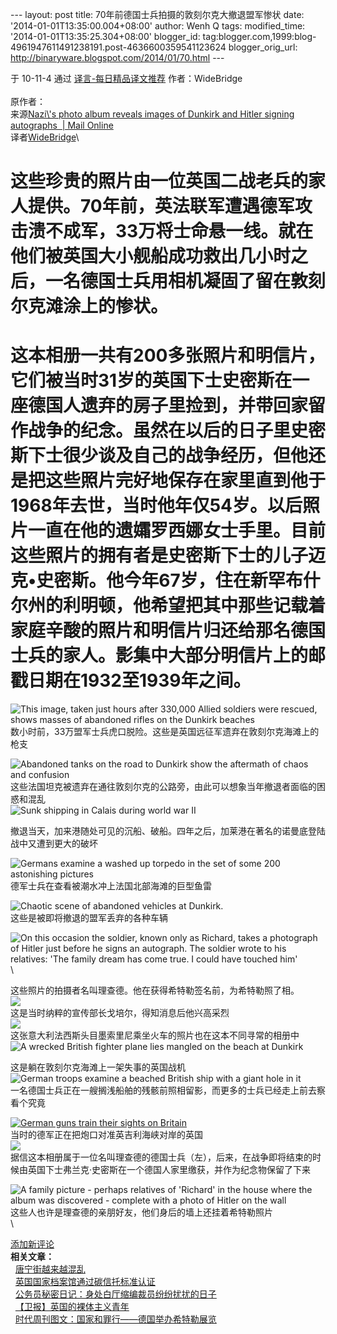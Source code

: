--- layout: post title: 70年前德国士兵拍摄的敦刻尔克大撤退盟军惨状 date:
'2014-01-01T13:35:00.004+08:00' author: Wenh Q tags: modified\_time:
'2014-01-01T13:35:25.304+08:00' blogger\_id:
tag:blogger.com,1999:blog-4961947611491238191.post-4636600359541123624
blogger\_orig\_url: http://binaryware.blogspot.com/2014/01/70.html ---

于 10-11-4 通过 [译言-每日精品译文推荐](http://www.yeeyan.org/)
作者：WideBridge\
\
原作者：\
来源[Nazi\\'s photo album reveals images of Dunkirk and Hitler signing
autographs  | Mail
Online](http://www.dailymail.co.uk/news/article-1326171/Nazis-photo-album-reveals-images-Dunkirk-Hitler-signing-autographs.html)\
 译者[WideBridge](http://space.yeeyan.org/u/95021)\

这些珍贵的照片由一位英国二战老兵的家人提供。70年前，英法联军遭遇德军攻击溃不成军，33万将士命悬一线。就在他们被英国大小舰船成功救出几小时之后，一名德国士兵用相机凝固了留在敦刻尔克滩涂上的惨状。
================================================================================================================================================================================================

这本相册一共有200多张照片和明信片，它们被当时31岁的英国下士史密斯在一座德国人遗弃的房子里捡到，并带回家留作战争的纪念。虽然在以后的日子里史密斯下士很少谈及自己的战争经历，但他还是把这些照片完好地保存在家里直到他于1968年去世，当时他年仅54岁。以后照片一直在他的遗孀罗西娜女士手里。目前这些照片的拥有者是史密斯下士的儿子迈克•史密斯。他今年67岁，住在新罕布什尔州的利明顿，他希望把其中那些记载着家庭辛酸的照片和明信片归还给那名德国士兵的家人。影集中大部分明信片上的邮戳日期在1932至1939年之间。
========================================================================================================================================================================================================================================================================================================================================================================================================================================================================================================

![This image, taken just hours after 330,000 Allied soldiers were
rescued, shows masses of abandoned rifles on the Dunkirk beaches
](http://i.dailymail.co.uk/i/pix/2010/11/03/article-1326171-0BE40182000005DC-569_634x478.jpg)
\
数小时前，33万盟军士兵虎口脱险。这些是英国远征军遗弃在敦刻尔克海滩上的枪支

![Abandoned tanks on the road to Dunkirk show the aftermath of chaos and
confusion
](http://i.dailymail.co.uk/i/pix/2010/11/03/article-1326171-0BE40499000005DC-614_634x416.jpg)
\
这些法国坦克被遗弃在通往敦刻尔克的公路旁，由此可以想象当年撤退者面临的困惑和混乱\
![Sunk shipping in Calais during world war
II](http://i.dailymail.co.uk/i/pix/2010/11/03/article-1326171-0BE40429000005DC-863_634x413.jpg)

撤退当天，加来港随处可见的沉船、破船。四年之后，加莱港在著名的诺曼底登陆战中又遭到更大的破坏

![Germans examine a washed up torpedo in the set of some 200 astonishing
pictures
](http://i.dailymail.co.uk/i/pix/2010/11/03/article-1326171-0BE4007F000005DC-418_634x353.jpg)
\
德军士兵在查看被潮水冲上法国北部海滩的巨型鱼雷

![Chaotic scene of abandoned vehicles at
Dunkirk.](http://i.dailymail.co.uk/i/pix/2010/11/03/article-1326171-0BE40741000005DC-663_634x483.jpg)
\
这些是被即将撤退的盟军丢弃的各种车辆

![On this occasion the soldier, known only as Richard, takes a
photograph of Hitler just before he signs an autograph. The soldier
wrote to his relatives: 'The family dream has come true. I could have
touched
him'](http://i.dailymail.co.uk/i/pix/2010/11/03/article-1326171-0BE403BD000005DC-112_634x439.jpg)
\

这些照片的拍摄者名叫理查德。他在获得希特勒签名前，为希特勒照了相。\
[![](http://i.dailymail.co.uk/i/pix/2010/11/03/article-1326171-0BE40113000005DC-671_306x423_popup.jpg)](http://www.dailymail.co.uk/news/article-1326171/Nazis-photo-album-reveals-images-Dunkirk-Hitler-signing-autographs.html#)\
这是当时纳粹的宣传部长戈培尔，得知消息后他兴高采烈\
[![](http://i.dailymail.co.uk/i/pix/2010/11/03/article-1326171-0BE402D4000005DC-651_306x423_popup.jpg)](http://www.dailymail.co.uk/news/article-1326171/Nazis-photo-album-reveals-images-Dunkirk-Hitler-signing-autographs.html#)\
这张意大利法西斯头目墨索里尼乘坐火车的照片也在这本不同寻常的相册中\
![A wrecked British fighter plane lies mangled on the beach at Dunkirk
](http://i.dailymail.co.uk/i/pix/2010/11/03/article-1326171-0BE40312000005DC-730_634x488.jpg)

这是躺在敦刻尔克海滩上一架失事的英国战机\
![German troops examine a beached British ship with a giant hole in it
](http://i.dailymail.co.uk/i/pix/2010/11/03/article-1326171-0BE405F5000005DC-912_634x414.jpg)
\
一名德国士兵正在一艘搁浅船舶的残骸前照相留影，而更多的士兵已经走上前去察看个究竟

[![German guns train their sights on
Britain](http://i.dailymail.co.uk/i/pix/2010/11/03/article-1326171-0BE3FFB9000005DC-11_634x375.jpg)](http://i.dailymail.co.uk/i/pix/2010/11/03/article-1326171-0BE3FFB9000005DC-11_634x375_popup.jpg)\
当时的德军正在把炮口对准英吉利海峡对岸的英国\
![](http://cdn.yeeyan.org/upload/attached/2010-11/04/20101104201142_42876.jpg)\
据信这本相册属于一位名叫理查德的德国士兵（左），后来，在战争即将结束的时候由英国下士弗兰克·史密斯在一个德国人家里缴获，并作为纪念物保留了下来

![A family picture - perhaps relatives of 'Richard' in the house where
the album was discovered - complete with a photo of Hitler on the wall
](http://i.dailymail.co.uk/i/pix/2010/11/03/article-1326171-0BE3FE5A000005DC-346_634x606.jpg)
\
这些人也许是理查德的亲朋好友，他们身后的墙上还挂着希特勒照片\
\

[添加新评论](http://article.yeeyan.org/view/95021/148349#newComment)\
**相关文章：**\
  [唐宁街越来越混乱](http://article.yeeyan.org/view/186966/148151?from=rss_related)\
  [英国国家档案馆通过碳信托标准认证](http://article.yeeyan.org/view/39879/148138?from=rss_related)\
  [公务员秘密日记：身处白厅缩编裁员纷纷扰扰的日子](http://article.yeeyan.org/view/93559/145890?from=rss_related)\
  [【卫报】英国的裸体主义青年](http://article.yeeyan.org/view/95021/147248?from=rss_related)\
  [时代周刊图文：国家和罪行——德国举办希特勒展览](http://article.yeeyan.org/view/18312/146877?from=rss_related)
